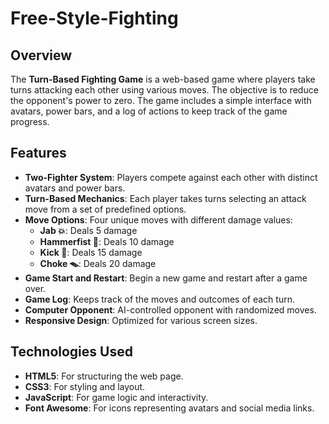 # Free-Style-Fighting


## Overview

The **Turn-Based Fighting Game** is a web-based game where players take turns attacking each other using various moves. The objective is to reduce the opponent's power to zero. The game includes a simple interface with avatars, power bars, and a log of actions to keep track of the game progress.

## Features

- **Two-Fighter System**: Players compete against each other with distinct avatars and power bars.
- **Turn-Based Mechanics**: Each player takes turns selecting an attack move from a set of predefined options.
- **Move Options**: Four unique moves with different damage values:
  - **Jab 💥**: Deals 5 damage
  - **Hammerfist 👊**: Deals 10 damage
  - **Kick 🦵**: Deals 15 damage
  - **Choke 🪤**: Deals 20 damage
- **Game Start and Restart**: Begin a new game and restart after a game over.
- **Game Log**: Keeps track of the moves and outcomes of each turn.
- **Computer Opponent**: AI-controlled opponent with randomized moves.
- **Responsive Design**: Optimized for various screen sizes.

## Technologies Used

- **HTML5**: For structuring the web page.
- **CSS3**: For styling and layout.
- **JavaScript**: For game logic and interactivity.
- **Font Awesome**: For icons representing avatars and social media links.

